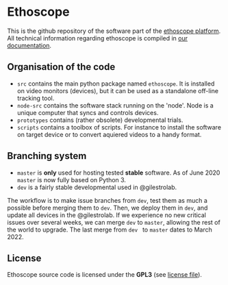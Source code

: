 Ethoscope
============

This is the github repository of the software part of the [ethoscope platform](https://lab.gilest.ro/ethoscope).
All technical information regarding ethoscope is compiled in [our documentation](https://lab.gilest.ro/ethoscope-manual).

Organisation of the code
--------------------------

* `src` contains the main python package named `ethoscope`. It is installed on video monitors (devices), but it can be used as a standalone off-line tracking tool.
* `node-src` contains the software stack running on the 'node'. Node is a unique computer that syncs and controls devices.
* `prototypes` contains (rather obsolete) developmental trials.
* `scripts` contains a toolbox of scripts. For instance to install the software on target device or to convert aquiered videos to a handy format.


Branching system
--------------------------

* `master` is **only** used for hosting tested **stable** software. As of June 2020 `master` is now fully based on Python 3.
* `dev` is a fairly stable developmental used in @gilestrolab.

The workflow is to make issue branches from `dev`, test them as much a possible before merging them to `dev`.
Then, we deploy them in `dev`, and update all devices in the @gilestrolab.
If we experience no new critical issues over several weeks, we can merge `dev` to `master`, allowing the rest of the world to upgrade. The last merge from `dev ` to `master` dates to March 2022.

License
---------------

Ethoscope source code is licensed under the **GPL3** (see [license file](LICENSE)).
